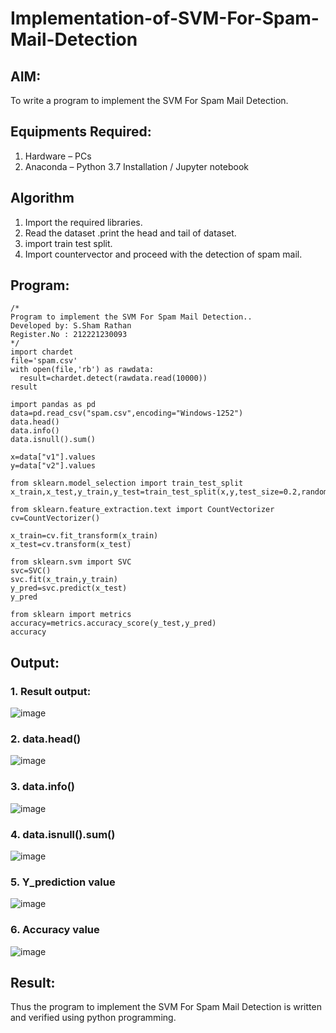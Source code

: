 # Implementation-of-SVM-For-Spam-Mail-Detection

## AIM:
To write a program to implement the SVM For Spam Mail Detection.

## Equipments Required:
1. Hardware – PCs
2. Anaconda – Python 3.7 Installation / Jupyter notebook

## Algorithm
1. Import the required libraries.
2. Read the dataset .print the head and tail of dataset.
3. import train test split.
4. Import countervector and proceed with the detection of spam mail. 

## Program:
```
/*
Program to implement the SVM For Spam Mail Detection..
Developed by: S.Sham Rathan 
Register.No : 212221230093  
*/
import chardet 
file='spam.csv'
with open(file,'rb') as rawdata:
  result=chardet.detect(rawdata.read(10000))
result

import pandas as pd
data=pd.read_csv("spam.csv",encoding="Windows-1252")
data.head()
data.info()
data.isnull().sum()

x=data["v1"].values
y=data["v2"].values

from sklearn.model_selection import train_test_split
x_train,x_test,y_train,y_test=train_test_split(x,y,test_size=0.2,random_state=0) 

from sklearn.feature_extraction.text import CountVectorizer
cv=CountVectorizer()

x_train=cv.fit_transform(x_train)
x_test=cv.transform(x_test)

from sklearn.svm import SVC
svc=SVC()
svc.fit(x_train,y_train)
y_pred=svc.predict(x_test)
y_pred

from sklearn import metrics
accuracy=metrics.accuracy_score(y_test,y_pred)
accuracy
```
## Output:
### 1. Result output:
![image](https://github.com/ShamRathan/Implementation-of-SVM-For-Spam-Mail-Detection/assets/93587823/c70c6171-ef60-45da-bf97-79b1e914bbb7)
### 2. data.head()
![image](https://github.com/ShamRathan/Implementation-of-SVM-For-Spam-Mail-Detection/assets/93587823/66112a53-59ac-4501-8e72-27b1ff0b98b4)
### 3. data.info()
![image](https://github.com/ShamRathan/Implementation-of-SVM-For-Spam-Mail-Detection/assets/93587823/0c52d190-237c-4066-b9d2-e383ccac91c6)
### 4. data.isnull().sum()
![image](https://github.com/ShamRathan/Implementation-of-SVM-For-Spam-Mail-Detection/assets/93587823/c57827dd-3e52-4e7c-8c4f-70e5daebb5e9)
### 5. Y_prediction value
![image](https://github.com/ShamRathan/Implementation-of-SVM-For-Spam-Mail-Detection/assets/93587823/9a3ce210-8b48-43bf-ac63-276fa2e1ba57)
### 6. Accuracy value
![image](https://github.com/ShamRathan/Implementation-of-SVM-For-Spam-Mail-Detection/assets/93587823/24db9023-9a38-4122-9e11-340f89d6ae73)



## Result:
Thus the program to implement the SVM For Spam Mail Detection is written and verified using python programming.
